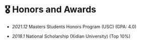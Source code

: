 # 🎖 Honors and Awards
- *2021.12* Masters Students Honors Program (USC) (GPA: 4.0)

- *2018.1* National Scholarship (Xidian University) (Top 10%)